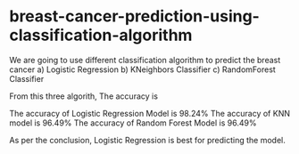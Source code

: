 # breast-cancer-prediction-using-classification-algorithm

We are going to use different classification algorithm to predict the breast cancer
  a) Logistic Regression
  b) KNeighbors Classifier
  c) RandomForest Classifier

From this three algorith, The accuracy is

The accuracy of Logistic Regression Model is 98.24%
The accuracy of KNN model is 96.49%
The accuracy of Random Forest Model is 96.49%

As per the conclusion, Logistic Regression is best for predicting the model.
